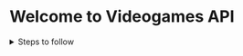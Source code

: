 # Welcome to Videogames API

<details>
    <summary>Steps to follow</summary>

- Basic structure

    - npm i express
    - Make server.js file
    - Import express in server.js and make basic structure.
    - npm i nodemon
    - npm i dotenv
    - Make "healthy" endpoint to be sure server works.

- Connection to DB

    - npm i mongoose
    - Create src/database/db.js and configure database
    - Call DB in server.js

</details>
